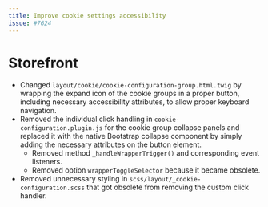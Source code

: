 ```yaml
---
title: Improve cookie settings accessibility
issue: #7624
---
```

# Storefront
* Changed `layout/cookie/cookie-configuration-group.html.twig` by wrapping the expand icon of the cookie groups in a proper button, including necessary accessibility attributes, to allow proper keyboard navigation.
* Removed the individual click handling in `cookie-configuration.plugin.js` for the cookie group collapse panels and replaced it with the native Bootstrap collapse component by simply adding the necessary attributes on the button element.
  * Removed method `_handleWrapperTrigger()` and corresponding event listeners.
  * Removed option `wrapperToggleSelector` because it became obsolete.
* Removed unnecessary styling in `scss/layout/_cookie-configuration.scss` that got obsolete from removing the custom click handler.
